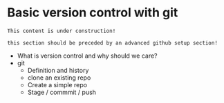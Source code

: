# Basic version control with git

```{note}
This content is under construction!
```

```{note}
this section should be preceded by an advanced github setup section!
```

- What is version control and why should we care?
- git
  - Definition and history
  - clone an existing repo
  - Create a simple repo
  - Stage / commmit / push
